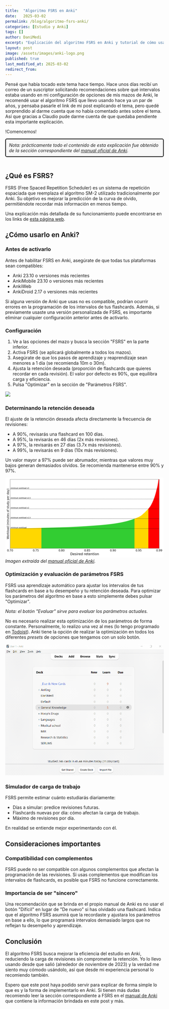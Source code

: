 ```yaml
---
title:  "Algoritmo FSRS en Anki"
date:   2025-03-02
permalink: /blog/algoritmo-fsrs-anki/
categories: [Estudio y Anki]
tags: []
author: DaniMedi
excerpt: "Explicación del algoritmo FSRS en Anki y tutorial de cómo usarlo"
layout: post
image: /assets/images/anki-logo.png
published: true
last_modified_at: 2025-03-02
redirect_from:
---
```

Pensé que había tocado este tema hace tiempo. Hace unos días recibí un correo de un suscriptor solicitando recomendaciones sobre qué intervalos estaba usando en mi configuración de opciones de mis mazos de Anki, le recomendé usar el algoritmo FSRS que llevo usando hace ya un par de años, y pensaba pasarle el link de mi post explicando el tema, pero quedé sorprendido al darme cuenta que no había comentado antes sobre el tema. Así que gracias a Claudio pude darme cuenta de que quedaba pendiente esta importante explicación.

!Comencemos!

<div style="border: 2px solid #000; padding: 10px; border-radius: 5px; background-color: #f8f8f8;">
  <i>Nota: prácticamente todo el contenido de esta explicación fue obtenido de la sección correspondiente del <a href="https://docs.ankiweb.net/deck-options.html#fsrs">manual oficial de Anki</a>.</i>
</div>

<br>

## ¿Qué es FSRS?

FSRS (Free Spaced Repetition Scheduler) es un sistema de repetición espaciada que reemplaza el algoritmo SM-2 utilizado tradicionalmente por Anki. Su objetivo es mejorar la predicción de la curva de olvido, permitiéndote recordar más información en menos tiempo.

Una explicación más detallada de su funcionamiento puede encontrarse en los links de [esta página web](https://github.com/open-spaced-repetition/fsrs4anki/wiki).

## ¿Cómo usarlo en Anki?

### Antes de activarlo

Antes de habilitar FSRS en Anki, asegúrate de que todas tus plataformas sean compatibles:

- Anki 23.10 o versiones más recientes
- AnkiMobile 23.10 o versiones más recientes
- AnkiWeb
- AnkiDroid 2.17 o versiones más recientes

Si alguna versión de Anki que usas no es compatible, podrían ocurrir errores en la programación de los intervalos de tus flashcards. Además, si previamente usaste una versión personalizada de FSRS, es importante eliminar cualquier configuración anterior antes de activarlo.

### Configuración

1. Ve a las opciones del mazo y busca la sección "FSRS" en la parte inferior.
2. Activa FSRS (se aplicará globalmente a todos los mazos).
3. Asegúrate de que los pasos de aprendizaje y reaprendizaje sean menores a 1 día (se recomienda 10m o 30m).
4. Ajusta la retención deseada (proporción de flashcards que quieres recordar en cada revisión). El valor por defecto es 90%, que equilibra carga y eficiencia.
5. Pulsa "Optimizar" en la sección de "Parámetros FSRS".

![](/assets/images/anki-set-fsrs-options.gif)

### Determinando la retención deseada

El ajuste de la retención deseada afecta directamente la frecuencia de revisiones:

- A 90%, revisarás una flashcard en 100 días.
- A 95%, la revisarás en 46 días (2x más revisiones).
- A 97%, la revisarás en 27 días (3.7x más revisiones).
- A 99%, la revisarás en 9 días (10x más revisiones).

Un valor mayor a 97% puede ser abrumador, mientras que valores muy bajos generan demasiados olvidos. Se recomienda mantenerse entre 90% y 97%.

![](/assets/images/FSRS_retetion_workload.png)
*Imagen extraída del [manual oficial de Anki](https://docs.ankiweb.net/deck-options.html#fsrs).*

### Optimización y evaluación de parámetros FSRS

FSRS usa aprendizaje automático para ajustar los intervalos de tus flashcards en base a tu desempeño y tu retención deseada. Para optimizar los parámetros del algoritmo en base a esto simplemente debes pulsar "Optimizar".

*Nota: el botón "Evaluar" sirve para evaluar los parámetros actuales.*

No es necesario realizar esta optimización de los parámetros de forma constante. Personalmente, lo realizo una vez al mes (lo tengo programado en [Todoist](https://app.todoist.com/)). Anki tiene la opción de realizar la optimización en todos los diferentes *presets* de opciones que tengamos con un solo botón.

![](/assets/images/anki-optimize-all-presets.gif)

### Simulador de carga de trabajo

FSRS permite estimar cuánto estudiarás diariamente:

- Días a simular: predice revisiones futuras.
- Flashcards nuevas por día: cómo afectan la carga de trabajo.
- Máximo de revisiones por día.

En realidad se entiende mejor experimentando con él.

## Consideraciones importantes

### Compatibilidad con complementos

FSRS puede no ser compatible con algunos complementos que afectan la programación de las revisiones. Si usas complementos que modifican los intervalos de flashcards, es posible que FSRS no funcione correctamente.

### Importancia de ser "sincero"

Una recomendación que se brinda en el propio manual de Anki es no usar el botón "Difícil" en lugar de "De nuevo" si has olvidado una flashcard. Indica que el algoritmo FSRS asumirá que la recordaste y ajustara los parámetros en base a ello, lo que programará intervalos demasiado largos que no reflejan tu desempeño y aprendizaje.

## Conclusión

El algoritmo FSRS busca mejorar la eficiencia del estudio en Anki, reduciendo la carga de revisiones sin comprometer la retención. Yo lo llevo usando desde que salió (alrededor de noviembre de 2023) y la verdad me siento muy cómodo usándolo, así que desde mi experiencia personal lo recomiendo también.

Espero que este post haya podido servir para explicar de forma simple lo que es y la forma de implementarlo en Anki. Si tienen más dudas recomiendo leer la sección correspondiente a FSRS en el [manual de Anki](https://docs.ankiweb.net/deck-options.html#fsrs) que contiene la información brindada en este post y más.
